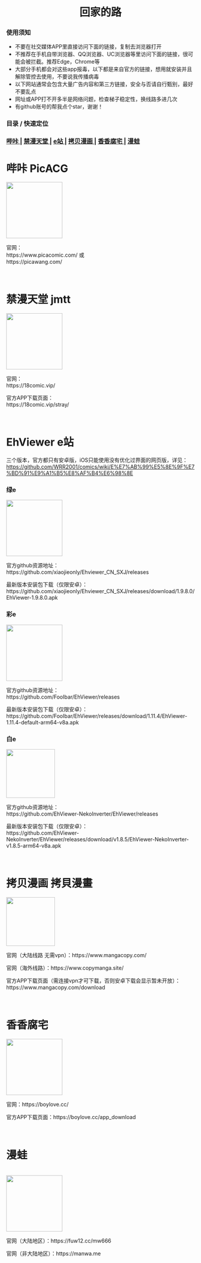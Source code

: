 <h1 align="center">回家的路</h1>
<h3>使用须知</h3>

- 不要在社交媒体APP里直接访问下面的链接，复制去浏览器打开
- 不推荐在手机自带浏览器、QQ浏览器、UC浏览器等里访问下面的链接，很可能会被拦截。推荐Edge，Chrome等
- 大部分手机都会对这些app报毒，以下都是来自官方的链接，想用就安装并且解除管控去使用，不要说我传播病毒
- 以下网站通常会包含大量广告内容和第三方链接，安全与否请自行甄别，最好不要乱点
- 网址或APP打不开多半是网络问题，检查梯子稳定性，换线路多进几次
- 有github账号的帮我点个star，谢谢！

<h3>目录 / 快速定位</h3>
<div align="left">
  <h3>
    <a href="#哔咔-picacg">
    哔咔
    </a>
    <span> | </span>
    <a href="#禁漫天堂-jmtt">
    禁漫天堂
    </a>
    <span> | </span>
    <a href="#ehviewer-e站">
    e站
    </a>
    <span> | </span>
    <a href="#拷贝漫画-拷貝漫畫">
    拷贝漫画
    </a>
    <span> | </span>
    <a href="#香香腐宅">
    香香腐宅
    </a>
    <span> | </span>
    <a href="#漫蛙">
    漫蛙
    </a>
  </h3>
</div>


# 哔咔 PicACG
   <img src="https://github.com/WRR2001/comics/assets/74068138/9e76cb79-aca4-43db-b8c3-f3626d9723d7" width="150">
   <p>官网：<br>https://www.picacomic.com/ 或<br>https://picawang.com/</p><br>

# 禁漫天堂 jmtt
  <img src="https://github.com/WRR2001/comics/assets/74068138/ea653887-ef83-48b0-9f8a-a591b0aa1be3" width="150">
  <p>官网：<br>https://18comic.vip/</p>
  <p>官方APP下载页面：<br>https://18comic.vip/stray/</p>
<br>

# EhViewer e站
三个版本，官方都只有安卓版，iOS只能使用没有优化过界面的网页版，详见：https://github.com/WRR2001/comics/wiki/E%E7%AB%99%E5%8E%9F%E7%BD%91%E9%A1%B5%E8%AF%B4%E6%98%8E
 ### 绿e
  <img src="https://github.com/WRR2001/comics/assets/74068138/042fa752-a021-488f-b4a2-8fd51abfa229" width="150">
  <p> 官方github资源地址：<br>https://github.com/xiaojieonly/Ehviewer_CN_SXJ/releases</p>
  <p> 最新版本安装包下载（仅限安卓）：<br>https://github.com/xiaojieonly/Ehviewer_CN_SXJ/releases/download/1.9.8.0/EhViewer-1.9.8.0.apk</p>
  
### 彩e
  <img src="https://github.com/WRR2001/comics/assets/74068138/14e428e7-f304-4c4b-8626-feafb69c82fc" width="150">
  <p> 官方github资源地址：<br>https://github.com/FooIbar/EhViewer/releases</p>
  <p> 最新版本安装包下载（仅限安卓）：<br>https://github.com/FooIbar/EhViewer/releases/download/1.11.4/EhViewer-1.11.4-default-arm64-v8a.apk</p>

### 白e
  <img src="https://github.com/WRR2001/comics/assets/74068138/e8203be4-d78b-43e7-b3f9-7737a23d33f8" width="130">
  <p> 官方github资源地址：<br>https://github.com/EhViewer-NekoInverter/EhViewer/releases</p>
  <p> 最新版本安装包下载（仅限安卓）：<br>https://github.com/EhViewer-NekoInverter/EhViewer/releases/download/v1.8.5/EhViewer-NekoInverter-v1.8.5-arm64-v8a.apk</p><br>

# 拷贝漫画 拷貝漫畫
  <img src="https://github.com/WRR2001/comics/assets/74068138/c421d482-232f-472e-86af-c322d4c7c970" width="130"> 
  <p>官网（大陆线路  无需vpn）：https://www.mangacopy.com/</p>
  <p>官网（海外线路）：https://www.copymanga.site/</p>
  <p>官方APP下载页面（需连接vpn才可下载，否则安卓下载会显示暂未开放）：https://www.mangacopy.com/download</p><br>

# 香香腐宅
  <img src="https://github.com/WRR2001/comics/assets/74068138/337c7ec3-0262-4f02-b187-24f87392c82d" width="150"> 
  <p>官网：https://boylove.cc/</p>
  <p>官方APP下载页面：https://boylove.cc/app_download</p><br>

# 漫蛙
  <br>
  <img src="https://github.com/WRR2001/comics/assets/74068138/37c3a611-c6b8-4e3f-869a-86604cde0458" width="150"> 
  <br>
  <p>官网（大陆地区）：https://fuw12.cc/mw666</p>
  <p>官网（非大陆地区）：https://manwa.me</p><br>
  






  

  



